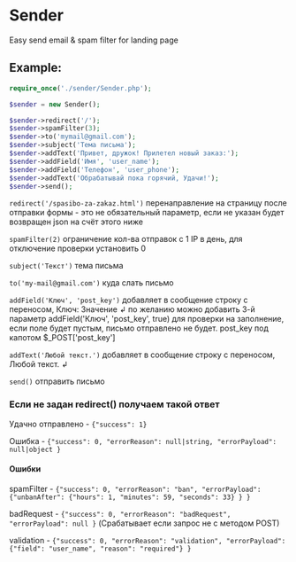 # Sender

Easy send email & spam filter for landing page

## Example:

```php
require_once('./sender/Sender.php');

$sender = new Sender();

$sender->redirect('/');
$sender->spamFilter(3);
$sender->to('mymail@gmail.com');
$sender->subject('Тема письма');
$sender->addText('Привет, дружок! Прилетел новый заказ:');
$sender->addField('Имя', 'user_name');
$sender->addField('Телефон', 'user_phone');
$sender->addText('Обрабатывай пока горячий, Удачи!');
$sender->send();
```

`redirect('/spasibo-za-zakaz.html')` перенаправление на страницу после отправки формы - это не обязательный параметр, если не указан будет возвращен json на счёт этого ниже

`spamFilter(2)` ограничение кол-ва отправок с 1 IP в день, для отключение проверки установить 0

`subject('Текст')` тема письма

`to('my-mail@gmail.com')` куда слать письмо

`addField('Ключ', 'post_key')` добавляет в сообщение строку с переносом, Ключ: Значение ↲ 
по желанию можно добавить 3-й параметр addField('Ключ', 'post_key', true) для проверки на заполнение, 
если поле будет пустым, письмо отправлено не будет. post_key под капотом $_POST['post_key']

`addText('Любой текст.')` добавляет в сообщение строку с переносом, Любой текст. ↲

`send()` отправить письмо

### Eсли не задан redirect() получаем такой ответ
Удачно отправлено - `{"success": 1}`

Ошибка - `{"success": 0, "errorReason": null|string, "errorPayload": null|object }`

#### Ошибки
spamFilter - `{"success": 0, "errorReason": "ban", "errorPayload": {"unbanAfter": {"hours": 1, "minutes": 59, "seconds": 33} } }`

badRequest - `{"success": 0, "errorReason": "badRequest", "errorPayload": null }` (Срабатывает если запрос не с методом POST)

validation - `{"success": 0, "errorReason": "validation", "errorPayload": {"field": "user_name", "reason": "required"} }`


